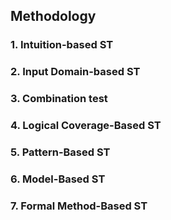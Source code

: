 ## Methodology

### 1. Intuition-based ST  

### 2. Input Domain-based ST

### 3. Combination test

### 4. Logical Coverage-Based ST

### 5. Pattern-Based ST

### 6. Model-Based ST

### 7. Formal Method-Based ST


